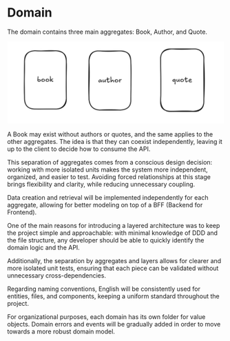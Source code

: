 # Domain

The domain contains three main aggregates: Book, Author, and Quote.

![Domain-v1](20250916-domain.png)

A Book may exist without authors or quotes, and the same applies to the other aggregates. The idea is that they can coexist independently, leaving it up to the client to decide how to consume the API.

This separation of aggregates comes from a conscious design decision: working with more isolated units makes the system more independent, organized, and easier to test. Avoiding forced relationships at this stage brings flexibility and clarity, while reducing unnecessary coupling.

Data creation and retrieval will be implemented independently for each aggregate, allowing for better modeling on top of a BFF (Backend for Frontend).

One of the main reasons for introducing a layered architecture was to keep the project simple and approachable: with minimal knowledge of DDD and the file structure, any developer should be able to quickly identify the domain logic and the API.

Additionally, the separation by aggregates and layers allows for clearer and more isolated unit tests, ensuring that each piece can be validated without unnecessary cross-dependencies.

Regarding naming conventions, English will be consistently used for entities, files, and components, keeping a uniform standard throughout the project.

For organizational purposes, each domain has its own folder for value objects. Domain errors and events will be gradually added in order to move towards a more robust domain model.